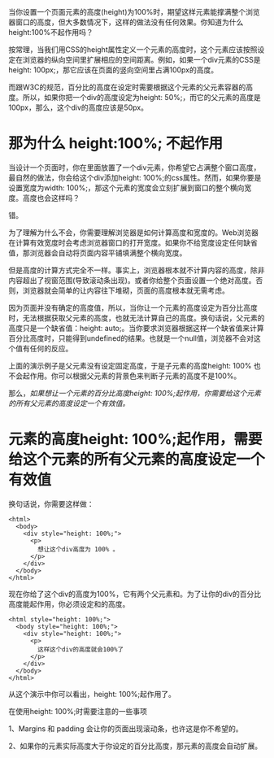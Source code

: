 


当你设置一个页面元素的高度(height)为100%时，期望这样元素能撑满整个浏览器窗口的高度，但大多数情况下，这样的做法没有任何效果。你知道为什么height:100%不起作用吗？

按常理，当我们用CSS的height属性定义一个元素的高度时，这个元素应该按照设定在浏览器的纵向空间里扩展相应的空间距离。例如，如果一个div元素的CSS是height: 100px;，那它应该在页面的竖向空间里占满100px的高度。

而跟W3C的规范，百分比的高度在设定时需要根据这个元素的父元素容器的高度。所以，如果你把一个div的高度设定为height: 50%;，而它的父元素的高度是100px，那么，这个div的高度应该是50px。


# 那为什么 height:100%; 不起作用

当设计一个页面时，你在里面放置了一个div元素，你希望它占满整个窗口高度，最自然的做法，你会给这个div添加height: 100%;的css属性。然而，如果你要是设置宽度为width: 100%;，那这个元素的宽度会立刻扩展到窗口的整个横向宽度。高度也会这样吗？

错。

为了理解为什么不会，你需要理解浏览器是如何计算高度和宽度的。Web浏览器在计算有效宽度时会考虑浏览器窗口的打开宽度。如果你不给宽度设定任何缺省值，那浏览器会自动将页面内容平铺填满整个横向宽度。

但是高度的计算方式完全不一样。事实上，浏览器根本就不计算内容的高度，除非内容超出了视窗范围(导致滚动条出现)。或者你给整个页面设置一个绝对高度。否则，浏览器就会简单的让内容往下堆砌，页面的高度根本就无需考虑。

因为页面并没有确定的高度值，所以，当你让一个元素的高度设定为百分比高度时，无法根据获取父元素的高度，也就无法计算自己的高度。换句话说，父元素的高度只是一个缺省值：height:
 auto;。当你要求浏览器根据这样一个缺省值来计算百分比高度时，只能得到undefined的结果。也就是一个null值，浏览器不会对这个值有任何的反应。

上面的演示例子是父元素没有设定固定高度，于是子元素的高度height: 100% 也不会起作用。你可以根据父元素的背景色来判断子元素的高度不是100%。

那么，*如果想让一个元素的百分比高度height: 100%;起作用，你需要给这个元素的所有父元素的高度设定一个有效值。*


# 元素的高度height: 100%;起作用，需要给这个元素的所有父元素的高度设定一个有效值

换句话说，你需要这样做：

```
<html>
  <body>
    <div style="height: 100%;">
      <p>
        想让这个div高度为 100% 。
      </p>
    </div>
  </body>
</html>
```
现在你给了这个div的高度为100%，它有两个父元素<body>和<html>。为了让你的div的百分比高度能起作用，你必须设定<body>和<html>的高度。
```
<html style="height: 100%;">
  <body style="height: 100%;">
    <div style="height: 100%;">
      <p>
        这样这个div的高度就会100%了
      </p>
    </div>
  </body>
</html>
```
从这个演示中你可以看出，height: 100%;起作用了。


在使用height: 100%;时需要注意的一些事项

1、Margins 和 padding 会让你的页面出现滚动条，也许这是你不希望的。

2、如果你的元素实际高度大于你设定的百分比高度，那元素的高度会自动扩展。
